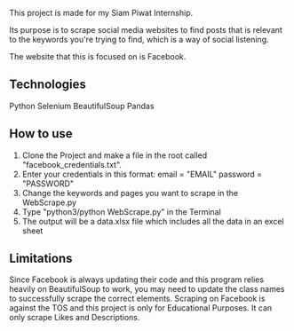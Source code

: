 This project is made for my Siam Piwat Internship.

Its purpose is to scrape social media websites to find posts that is relevant to the keywords you're trying to find, which is a way of social listening. 

The website that this is focused on is Facebook.

## Technologies
Python
Selenium
BeautifulSoup
Pandas

## How to use
1. Clone the Project and make a file in the root called "facebook_credentials.txt".
2. Enter your credentials in this format:
email = "EMAIL"
password = "PASSWORD"
3. Change the keywords and pages you want to scrape in the WebScrape.py
4. Type "python3/python WebScrape.py" in the Terminal
5. The output will be a data.xlsx file which includes all the data in an excel sheet

## Limitations
Since Facebook is always updating their code and this program relies heavily on BeautifulSoup to work, you may need to update the class names to successfully scrape the correct elements. Scraping on Facebook is against the TOS and this project is only for Educational Purposes. It can only scrape Likes and Descriptions. 